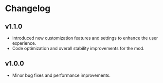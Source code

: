 # Changelog

## v1.1.0
* Introduced new customization features and settings to enhance the user experience.
* Code optimization and overall stability improvements for the mod.

## v1.0.0
* Minor bug fixes and performance improvements.